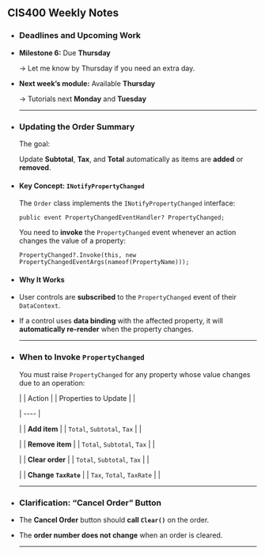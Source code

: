 ## CIS400 Weekly Notes
- ### Deadlines and Upcoming Work
- **Milestone 6:** Due **Thursday**
  
  → Let me know by Thursday if you need an extra day.
- **Next week’s module:** Available **Thursday**
  
  → Tutorials next **Monday** and **Tuesday**
  
  
  ---
- ### Updating the Order Summary
  
  The goal:
  
  Update **Subtotal**, **Tax**, and **Total** automatically as items are **added** or **removed**.
- #### Key Concept:  `INotifyPropertyChanged`
  
  The `Order` class implements the `INotifyPropertyChanged` interface:
  
  ```
  public event PropertyChangedEventHandler? PropertyChanged;
  ```
  
  You need to **invoke** the `PropertyChanged` event whenever an action changes the value of a property:
  
  ```
  PropertyChanged?.Invoke(this, new PropertyChangedEventArgs(nameof(PropertyName)));
  ```
- #### Why It Works
- User controls are **subscribed** to the `PropertyChanged` event of their `DataContext`.
- If a control uses **data binding** with the affected property, it will **automatically re-render** when the property changes.
  
  ---
- ### When to Invoke  `PropertyChanged`
  
  You must raise `PropertyChanged` for any property whose value changes due to an operation:
  
  | 
  | Action | 
  | Properties to Update | 
  |
  
  | ---- |
  
  | 
  | **Add item** | 
  | `Total`, `Subtotal`, `Tax` | 
  |
  
  | 
  | **Remove item** | 
  | `Total`, `Subtotal`, `Tax` | 
  |
  
  | 
  | **Clear order** | 
  | `Total`, `Subtotal`, `Tax` | 
  |
  
  | 
  | **Change `TaxRate`** | 
  | `Tax`, `Total`, `TaxRate` | 
  |
  
  ---
- ### Clarification: “Cancel Order” Button
- The **Cancel Order** button should **call `Clear()`** on the order.
- The **order number does not change** when an order is cleared.
  
  ---